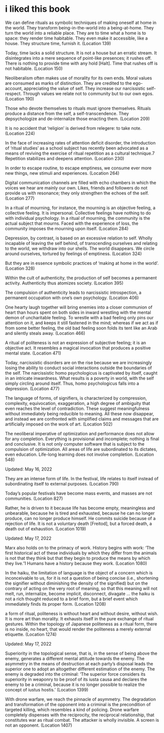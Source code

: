 # i liked this book

We can define rituals as symbolic techniques of making oneself at home in the world. They transform being-in-the-world into a being-at-home. They turn the world into a reliable place. They are to time what a home is to space: they render time habitable. They even make it accessible, like a house. They structure time, furnish it. (Location 139)

Today, time lacks a solid structure. It is not a house but an erratic stream. It disintegrates into a mere sequence of point-like presences; it rushes off. There is nothing to provide time with any hold [Halt]. Time that rushes off is not habitable. (Location 150)

Neoliberalism often makes use of morality for its own ends. Moral values are consumed as marks of distinction. They are credited to the ego-account, appreciating the value of self. They increase our narcissistic self-respect. Through values we relate not to community but to our own egos. (Location 190)

Those who devote themselves to rituals must ignore themselves. Rituals produce a distance from the self, a self-transcendence. They depsychologize and de-internalize those enacting them. (Location 209)

It is no accident that ‘religion’ is derived from relegere: to take note. (Location 224)

In the face of increasing rates of attention deficit disorder, the introduction of ‘ritual studies’ as a school subject has recently been advocated as a means of reviving the exercise of ritual repetition as a cultural technique.7 Repetition stabilizes and deepens attention. (Location 230)

In order to escape routine, to escape emptiness, we consume ever more new things, new stimuli and experiences. (Location 264)

Digital communication channels are filled with echo chambers in which the voices we hear are mainly our own. Likes, friends and followers do not provide us with resonance; they only strengthen the echoes of the self. (Location 277)

In a ritual of mourning, for instance, the mourning is an objective feeling, a collective feeling. It is impersonal. Collective feelings have nothing to do with individual psychology. In a ritual of mourning, the community is the actual subject that mourns. Faced with the experience of loss, the community imposes the mourning upon itself. (Location 284)

Depression, by contrast, is based on an excessive relation to self. Wholly incapable of leaving the self behind, of transcending ourselves and relating to the world, we withdraw into our shells. The world disappears. We circle around ourselves, tortured by feelings of emptiness. (Location 324)

But they are in essence symbolic practices of ‘making at home in the world’. (Location 328)

Within the cult of authenticity, the production of self becomes a permanent activity. Authenticity thus atomizes society. (Location 395)

The compulsion of authenticity leads to narcissistic introspection, a permanent occupation with one’s own psychology. (Location 406)

One hearty laugh together will bring enemies into a closer communion of heart than hours spent on both sides in inward wrestling with the mental demon of uncharitable feeling. To wrestle with a bad feeling only pins our attention on it, and keeps it still fastened in the mind; whereas if we act as if from some better feeling, the old bad feeling soon folds its tent like an Arab and silently steals away. (Location 466)

A ritual of politeness is not an expression of subjective feeling; it is an objective act. It resembles a magical invocation that produces a positive mental state. (Location 471)

Today, narcissistic disorders are on the rise because we are increasingly losing the ability to conduct social interactions outside the boundaries of the self. The narcissistic homo psychologicus is captivated by itself, caught in an intricate inwardness. What results is a poverty in world, with the self simply circling around itself. Thus, homo psychologicus falls into a depression. (Location 477)

The language of forms, of signifiers, is characterized by compression, complexity, equivocation, exaggeration, a high degree of ambiguity that even reaches the level of contradiction. These suggest meaningfulness without immediately being reducible to meaning. All these now disappear, and instead we are confronted with simplified claims and messages that are artificially imposed on the work of art. (Location 502)

The neoliberal imperative of optimization and performance does not allow for any completion. Everything is provisional and incomplete; nothing is final and conclusive. It is not only computer software that is subject to the compulsion of optimization. All areas of life are subordinated to its dictates, even education. Life-long learning does not involve completion. (Location 548)

Updated: May 16, 2022

They are an intense form of life. In the festival, life relates to itself instead of subordinating itself to external purposes. (Location 790)

Today’s popular festivals have become mass events, and masses are not communities. (Location 827)

Rather, he is driven to it because life has become empty, meaningless and unbearable, because he is tired and exhausted, because he can no longer produce, can no longer produce himself. He commits suicide because of a rejection of life. It is not a voluntary death [Freitod], but a forced death, a death out of exhaustion. (Location 1019)

Updated: May 17, 2022

Marx also holds on to the primacy of work. History begins with work: ‘The first historical act of these individuals by which they differ from the animals is not that they think but that they begin to produce the means by which they live.’1 Humans have a history because they work. (Location 1080)

In the haiku, the limitation of language is the object of a concern which is inconceivable to us, for it is not a question of being concise (i.e., shortening the signifier without diminishing the density of the signified) but on the contrary of acting on the very root of meaning, so that this meaning will not melt, run, internalize, become implicit, disconnect, divagate … the haiku is not a rich thought reduced to a brief form, but a brief event which immediately finds its proper form. (Location 1208)

a form of ritual, politeness is without heart and without desire, without wish. It is more art than morality. It exhausts itself in the pure exchange of ritual gestures. Within the topology of Japanese politeness as a ritual form, there is no inside, no heart, that would render the politeness a merely external etiquette. (Location 1274)

Updated: May 17, 2022

Superiority in the topological sense, that is, in the sense of being above the enemy, generates a different mental attitude towards the enemy. The asymmetry in the means of destruction at each party’s disposal leads the superior one to adopt an altogether different estimation of the enemy. The enemy is degraded into the criminal: ‘The superior force considers its superiority in weaponry to be proof of its iusta causa and declares the enemy to be a criminal, because it is no longer possible to realize the concept of iustus hostis.’ (Location 1399)

With drone warfare, we reach the pinnacle of asymmetry. The degradation and transformation of the opponent into a criminal is the precondition of targeted killing, which resembles a kind of policing. Drone warfare completely dispenses with the reciprocity, the reciprocal relationship, that constitutes war as ritual combat. The attacker is wholly invisible. A screen is not an opponent. (Location 1407)
